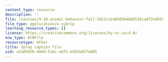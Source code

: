 ```yaml
---
content_type: resource
description: ''
file: /courses/9-20-animal-behavior-fall-2013/a2a0505648dd516ca6f2ed91b857e885_472242.vtt
file_type: application/x-subrip
learning_resource_types: []
license: https://creativecommons.org/licenses/by-nc-sa/4.0/
ocw_type: OCWFile
resourcetype: Other
title: 3play caption file
uid: a2a05056-48dd-516c-a6f2-ed91b857e885
---
```


